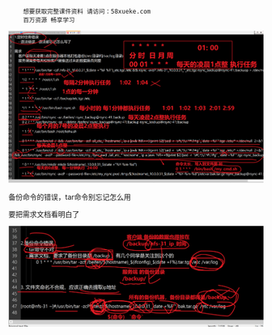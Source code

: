 ```### 此资源由 58学课资源站 收集整理 ###
	想要获取完整课件资料 请访问：58xueke.com
	百万资源 畅享学习

```
![image-20220421112907418](pic/image-20220421112907418.png)



备份命令的错误，tar命令别忘记怎么用

要把需求文档看明白了



![image-20220421113331663](pic/image-20220421113331663.png)